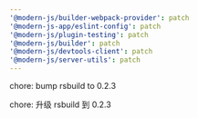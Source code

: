 ```yaml
---
'@modern-js/builder-webpack-provider': patch
'@modern-js-app/eslint-config': patch
'@modern-js/plugin-testing': patch
'@modern-js/builder': patch
'@modern-js/devtools-client': patch
'@modern-js/server-utils': patch
---
```


chore: bump rsbuild to 0.2.3

chore: 升级 rsbuild 到 0.2.3
